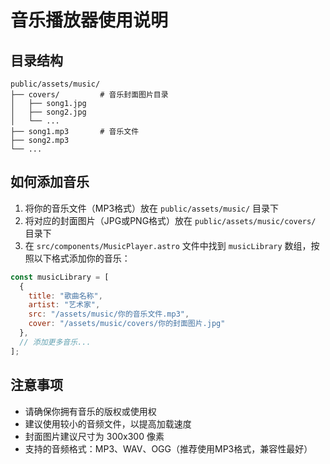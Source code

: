 # 音乐播放器使用说明

## 目录结构

```
public/assets/music/
├── covers/         # 音乐封面图片目录
│   ├── song1.jpg
│   ├── song2.jpg
│   └── ...
├── song1.mp3       # 音乐文件
├── song2.mp3
└── ...
```

## 如何添加音乐

1. 将你的音乐文件（MP3格式）放在 `public/assets/music/` 目录下
2. 将对应的封面图片（JPG或PNG格式）放在 `public/assets/music/covers/` 目录下
3. 在 `src/components/MusicPlayer.astro` 文件中找到 `musicLibrary` 数组，按照以下格式添加你的音乐：

```javascript
const musicLibrary = [
  {
    title: "歌曲名称",
    artist: "艺术家",
    src: "/assets/music/你的音乐文件.mp3",
    cover: "/assets/music/covers/你的封面图片.jpg"
  },
  // 添加更多音乐...
];
```

## 注意事项

- 请确保你拥有音乐的版权或使用权
- 建议使用较小的音频文件，以提高加载速度
- 封面图片建议尺寸为 300x300 像素
- 支持的音频格式：MP3、WAV、OGG（推荐使用MP3格式，兼容性最好） 